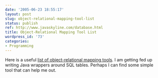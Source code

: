 ```yaml
---
date: '2005-06-23 18:55:17'
layout: post
slug: object-relational-mapping-tool-list
status: publish
ref: http://www.javaskyline.com/database.html
title: Object-Relational Mapping Tool List
wordpress_id: '73'
categories:
- Programming
---
```


Here is a useful [list of object-relational mapping tools](http://www.javaskyline.com/database.html).  I am getting fed up writing Java wrappers around SQL tables.  Perhaps I can find some simple tool that can help me out.
